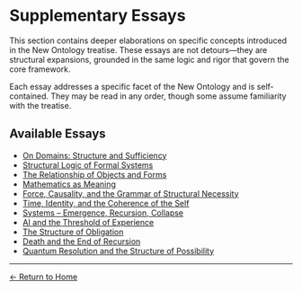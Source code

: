 # Supplementary Essays

This section contains deeper elaborations on specific concepts introduced in the New Ontology treatise. These essays are not detours—they are structural expansions, grounded in the same logic and rigor that govern the core framework.

Each essay addresses a specific facet of the New Ontology and is self-contained. They may be read in any order, though some assume familiarity with the treatise.

## Available Essays

- [On Domains: Structure and Sufficiency](/The-New-Ontology-Public-Release/supplementary-essays/on-domains-structure-sufficiency.html)
- [Structural Logic of Formal Systems](/The-New-Ontology-Public-Release/supplementary-essays/structural-logic-formal-systems.html)
- [The Relationship of Objects and Forms](/The-New-Ontology-Public-Release/supplementary-essays/2-relationship-of-objects-and-forms.html)
- [Mathematics as Meaning](/The-New-Ontology-Public-Release/supplementary-essays/3-mathematics-as-meaning.html)
- [Force, Causality, and the Grammar of Structural Necessity](/The-New-Ontology-Public-Release/supplementary-essays/4-force-causality-grammar.html)
- [Time, Identity, and the Coherence of the Self](/The-New-Ontology-Public-Release/supplementary-essays/5-time-identity-coherence.html)
- [Systems – Emergence, Recursion, Collapse](/The-New-Ontology-Public-Release/supplementary-essays/6-systems-emergence-recursion-collapse.html)
- [AI and the Threshold of Experience](/The-New-Ontology-Public-Release/supplementary-essays/7-ai-threshold-experience.html)
- [The Structure of Obligation](/The-New-Ontology-Public-Release/supplementary-essays/8-structure-of-obligation.html)
- [Death and the End of Recursion](/The-New-Ontology-Public-Release/supplementary-essays/9-death-and-the-end-of-recursion.html)
- [Quantum Resolution and the Structure of Possibility](/The-New-Ontology-Public-Release/supplementary-essays/10-quantum-resolution-possibility.html)

---

[← Return to Home](/The-New-Ontology-Public-Release/)
